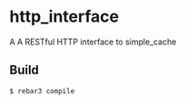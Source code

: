 http_interface
=====

A A RESTful HTTP interface to simple_cache

Build
-----

    $ rebar3 compile
